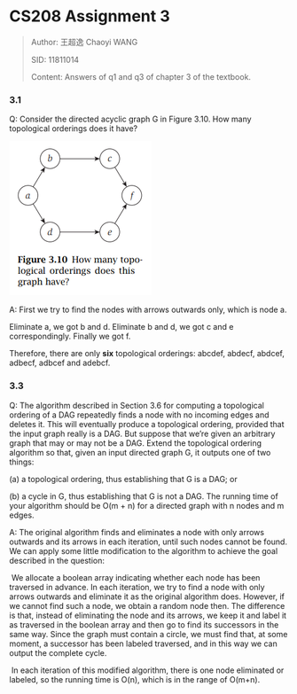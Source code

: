 # CS208 Assignment 3

> Author: 王超逸 Chaoyi WANG
>
> SID: 11811014
>
> Content: Answers of q1 and q3 of chapter 3 of the textbook.



### 3.1

Q: Consider the directed acyclic graph G in Figure 3.10. How many topological orderings does it have?

![Figure_3.10](.\Figure_3.10.PNG)

A: First we try to find the nodes with arrows outwards only, which is node a.

Eliminate a, we got b and d. Eliminate b and d, we got c and e correspondingly. Finally we got f.

Therefore, there are only **six** topological orderings: abcdef, abdecf, abdcef, adbecf, adbcef and adebcf.



### 3.3

Q: The algorithm described in Section 3.6 for computing a topological ordering of a DAG repeatedly finds a node with no incoming edges and deletes it. This will eventually produce a topological ordering, provided that the input graph really is a DAG. But suppose that we’re given an arbitrary graph that may or may not
be a DAG. Extend the topological ordering algorithm so that, given an input directed graph G, it outputs one of two things: 

(a) a topological ordering, thus establishing that G is a DAG; or 

(b) a cycle in G, thus establishing that G is not a DAG. The running time of your algorithm should be O(m + n) for a directed graph with n nodes and m edges.

A: The original algorithm finds and eliminates a node with only arrows outwards and its arrows in each iteration, until such nodes cannot be found. We can apply some little modification to the algorithm to achieve the goal described in the question:

​	We allocate a boolean array indicating whether each node has been traversed in advance. In each iteration, we try to find a node with only arrows outwards and eliminate it as the original algorithm does. However, if we cannot find such a node, we obtain a random node then. The difference is that, instead of eliminating the node and its arrows, we keep it and label it as traversed in the boolean array and then go to find its successors in the same way. Since the graph must contain a circle, we must find that, at some moment, a successor has been labeled traversed, and in this way we can output the complete cycle.

​	In each iteration of this modified algorithm, there is one node eliminated or labeled, so the running time is O(n), which is in the range of O(m+n).